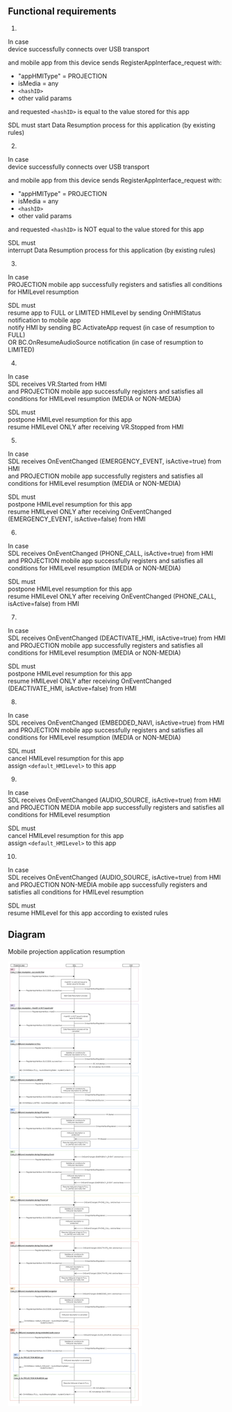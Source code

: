 
## Functional requirements  

1.  
In case   
device successfully connects over USB transport  

and mobile app from this device sends RegisterAppInterface_request with:
- "appHMIType" = PROJECTION
- isMedia = any
- `<hashID>`
- other valid params  

and requested `<hashID>` is equal to the value stored for this app  

SDL must
start Data Resumption process for this application (by existing rules)  

2.  
In case   
device successfully connects over USB transport  

and mobile app from this device sends RegisterAppInterface_request with:
- "appHMIType" = PROJECTION
- isMedia = any
- `<hashID>`
- other valid params  

and requested `<hashID>` is NOT equal to the value stored for this app  

SDL must  
interrupt Data Resumption process for this application (by existing rules)  

3.  
In case  
PROJECTION mobile app successfully registers and satisfies all conditions for HMILevel resumption  

SDL must  
resume app to FULL or LIMITED HMILevel by sending OnHMIStatus notification to mobile app  
notify HMI by sending BC.ActivateApp request (in case of resumption to FULL)  
OR BC.OnResumeAudioSource notification (in case of resumption to LIMITED)  

4.  
In case  
SDL receives VR.Started from HMI  
and PROJECTION mobile app successfully registers and satisfies all conditions for HMILevel resumption (MEDIA or NON-MEDIA)  

SDL must  
postpone HMILevel resumption for this app  
resume HMILevel ONLY after receiving VR.Stopped from HMI

5.  
In case  
SDL receives OnEventChanged (EMERGENCY_EVENT, isActive=true) from HMI  
and PROJECTION mobile app successfully registers and satisfies all conditions for HMILevel resumption (MEDIA or NON-MEDIA)  

SDL must  
postpone HMILevel resumption for this app  
resume HMILevel ONLY after receiving OnEventChanged (EMERGENCY_EVENT, isActive=false) from HMI  

6.  
In case  
SDL receives OnEventChanged (PHONE_CALL, isActive=true) from HMI  
and PROJECTION mobile app successfully registers and satisfies all conditions for HMILevel resumption (MEDIA or NON-MEDIA)  

SDL must  
postpone HMILevel resumption for this app  
resume HMILevel ONLY after receiving OnEventChanged (PHONE_CALL, isActive=false) from HMI  

7.  
In case  
SDL receives OnEventChanged (DEACTIVATE_HMI, isActive=true) from HMI  
and PROJECTION mobile app successfully registers and satisfies all conditions for HMILevel resumption (MEDIA or NON-MEDIA)  

SDL must  
postpone HMILevel resumption for this app  
resume HMILevel ONLY after receiving OnEventChanged (DEACTIVATE_HMI, isActive=false) from HMI  

8.  
In case  
SDL receives OnEventChanged (EMBEDDED_NAVI, isActive=true) from HMI  
and PROJECTION mobile app successfully registers and satisfies all conditions for HMILevel resumption (MEDIA or NON-MEDIA)  

SDL must  
cancel HMILevel resumption for this app  
assign `<default_HMILevel>` to this app  

9.  
In case  
SDL receives OnEventChanged (AUDIO_SOURCE, isActive=true) from HMI  
and PROJECTION MEDIA mobile app successfully registers and satisfies all conditions for HMILevel resumption  

SDL must  
cancel HMILevel resumption for this app  
assign `<default_HMILevel>` to this app  

10.  
In case  
SDL receives OnEventChanged (AUDIO_SOURCE, isActive=true) from HMI  
and PROJECTION NON-MEDIA mobile app successfully registers and satisfies all conditions for HMILevel resumption   

SDL must  
resume HMILevel for this app according to existed rules


## Diagram

Mobile projection application resumption

![Mobile projection application resumption](https://github.com/smartdevicelink/sdl_requirements/blob/master/detailed_docs/accessories/HMILevel_and_Data_Resumption.png)
